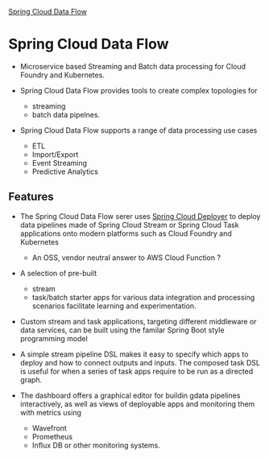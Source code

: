 [Spring Cloud Data Flow](https://spring.io/projects/spring-cloud-dataflow)


# Spring Cloud Data Flow 


- Microservice based Streaming and Batch data processing for Cloud Foundry and Kubernetes.
- Spring Cloud Data Flow provides tools to create complex topologies for 
    * streaming 
    * batch data pipelnes.

- Spring Cloud Data Flow supports a range of data processing use cases
    - ETL
    - Import/Export
    - Event Streaming 
    - Predictive Analytics 



## Features


- The Spring Cloud Data Flow serer uses [Spring Cloud Deployer](https://github.com/spring-cloud/spring-cloud-deployer/)
to deploy data pipelines made of Spring Cloud Stream or Spring Cloud Task applications onto modern platforms such as Cloud Foundry and Kubernetes
    * An OSS, vendor neutral answer to AWS Cloud Function ?

- A selection of pre-built 
    * stream 
    * task/batch 
starter apps for various data integration and processing scenarios facilitate 
learning and experimentation. 

- Custom stream and task applications, targeting different middleware or data services, can 
be built using the familar Spring Boot style programming model

- A simple stream pipeline DSL makes it easy to specify which apps to deploy and how to connect outputs and inputs.
The composed task DSL is useful for when a series of task apps require to be run as a directed graph.

- The dashboard offers a graphical editor for buildin gdata pipelines interactively, as well as views of deployable apps 
and monitoring them with metrics using 
    * Wavefront
    * Prometheus
    * Influx DB
or other monitoring systems.

